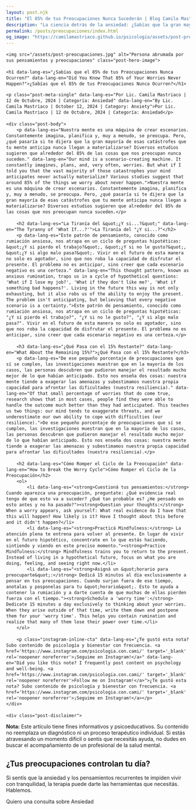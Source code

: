 ```yaml
---
layout: post.njk
title: "El 85% de tus Preocupaciones Nunca Sucederán | Blog Camila Mastriaco"
description: "La ciencia detrás de la ansiedad: ¿Sabías que la gran mayoría de las cosas que te preocupan no se cumplen? Aprendé a gestionar la rumiación mental."
permalink: /posts/preocupaciones/index.html
og_image: "https://camilamastriaco.github.io/psicologia/assets/post-preocupaciones.jpg"
---
```



    <img src="/assets/post-preocupaciones.jpg" alt="Persona abrumada por sus pensamientos y preocupaciones" class="post-hero-image">
    
    <h1 data-lang-es="¿Sabías que el 85% de tus Preocupaciones Nunca Ocurren?" data-lang-en="Did You Know That 85% of Your Worries Never Happen?">¿Sabías que el 85% de tus Preocupaciones Nunca Ocurren?</h1>
<div id="share-buttons-container"></div>

    <p class="post-meta-single" data-lang-es="Por Lic. Camila Mastriaco | 12 de Octubre, 2024 | Categoría: Ansiedad" data-lang-en="By Lic. Camila Mastriaco | October 12, 2024 | Category: Anxiety">Por Lic. Camila Mastriaco | 12 de Octubre, 2024 | Categoría: Ansiedad</p>
    
    <div class="post-body">
        <p data-lang-es="Nuestra mente es una máquina de crear escenarios. Constantemente imagina, planifica y, muy a menudo, se preocupa. Pero, ¿qué pasaría si te dijera que la gran mayoría de esas catástrofes que tu mente anticipa nunca llegan a materializarse? Diversos estudios sugieren que alrededor del 85% de las cosas que nos preocupan nunca suceden." data-lang-en="Our mind is a scenario-creating machine. It constantly imagines, plans, and, very often, worries. But what if I told you that the vast majority of those catastrophes your mind anticipates never actually materialize? Various studies suggest that around 85% of the things we worry about never happen.">Nuestra mente es una máquina de crear escenarios. Constantemente imagina, planifica y, muy a menudo, se preocupa. Pero, ¿qué pasaría si te dijera que la gran mayoría de esas catástrofes que tu mente anticipa nunca llegan a materializarse? Diversos estudios sugieren que alrededor del 85% de las cosas que nos preocupan nunca suceden.</p>

        <h2 data-lang-es="La Tiranía del &quot;¿Y si...?&quot;" data-lang-en="The Tyranny of 'What If...?'">La Tiranía del "¿Y si...?"</h2>
        <p data-lang-es="Este patrón de pensamiento, conocido como rumiación ansiosa, nos atrapa en un ciclo de preguntas hipotéticas: &quot;¿Y si pierdo el trabajo?&quot;, &quot;¿Y si no le gusto?&quot;, &quot;¿Y si algo malo pasa?&quot;. Vivir en el futuro de esta manera no solo es agotador, sino que nos roba la capacidad de disfrutar el presente. El problema no es anticipar, sino creer que cada escenario negativo es una certeza." data-lang-en="This thought pattern, known as anxious rumination, traps us in a cycle of hypothetical questions: 'What if I lose my job?', 'What if they don't like me?', 'What if something bad happens?'. Living in the future this way is not only exhausting, but it also robs us of the ability to enjoy the present. The problem isn't anticipating, but believing that every negative scenario is a certainty.">Este patrón de pensamiento, conocido como rumiación ansiosa, nos atrapa en un ciclo de preguntas hipotéticas: "¿Y si pierdo el trabajo?", "¿Y si no le gusto?", "¿Y si algo malo pasa?". Vivir en el futuro de esta manera no solo es agotador, sino que nos roba la capacidad de disfrutar el presente. El problema no es anticipar, sino creer que cada escenario negativo es una certeza.</p>
        
        <h3 data-lang-es="¿Qué Pasa con el 15% Restante?" data-lang-en="What About the Remaining 15%?">¿Qué Pasa con el 15% Restante?</h3>
        <p data-lang-es="De ese pequeño porcentaje de preocupaciones que sí se cumplen, las investigaciones muestran que en la mayoría de los casos, las personas descubren que pudieron manejar el resultado mucho mejor de lo que habían anticipado. Esto nos enseña dos cosas: nuestra mente tiende a exagerar las amenazas y subestimamos nuestra propia capacidad para afrontar las dificultades (nuestra resiliencia)." data-lang-en="Of that small percentage of worries that do come true, research shows that in most cases, people find they were able to handle the outcome much better than they had anticipated. This teaches us two things: our mind tends to exaggerate threats, and we underestimate our own ability to cope with difficulties (our resilience).">De ese pequeño porcentaje de preocupaciones que sí se cumplen, las investigaciones muestran que en la mayoría de los casos, las personas descubren que pudieron manejar el resultado mucho mejor de lo que habían anticipado. Esto nos enseña dos cosas: nuestra mente tiende a exagerar las amenazas y subestimamos nuestra propia capacidad para afrontar las dificultades (nuestra resiliencia).</p>

        <h2 data-lang-es="Cómo Romper el Ciclo de la Preocupación" data-lang-en="How to Break the Worry Cycle">Cómo Romper el Ciclo de la Preocupación</h2>
        <ol>
            <li data-lang-es="<strong>Cuestioná tus pensamientos:</strong> Cuando aparezca una preocupación, preguntate: ¿Qué evidencia real tengo de que esto va a suceder? ¿Qué tan probable es? ¿He pensado en esto antes y no ha pasado?"><strong>Question your thoughts:</strong> When a worry appears, ask yourself: What real evidence do I have that this will happen? How likely is it? Have I thought about this before and it didn't happen?</li>
            <li data-lang-es="<strong>Practicá Mindfulness:</strong> La atención plena te entrena para volver al presente. En lugar de vivir en el futuro hipotético, concentrate en lo que estás haciendo, sintiendo y viendo en este preciso momento."><strong>Practice Mindfulness:</strong> Mindfulness trains you to return to the present. Instead of living in a hypothetical future, focus on what you are doing, feeling, and seeing right now.</li>
            <li data-lang-es="<strong>Asigná un &quot;horario para preocuparte&quot;:</strong> Dedicá 15 minutos al día exclusivamente a pensar en tus preocupaciones. Cuando surjan fuera de ese tiempo, anotalas y posponelas para tu &quot;horario&quot;. Esto te ayuda a contener la rumiación y a darte cuenta de que muchas de ellas pierden fuerza con el tiempo."><strong>Schedule a 'worry time':</strong> Dedicate 15 minutes a day exclusively to thinking about your worries. When they arise outside of that time, write them down and postpone them for your 'worry time'. This helps you contain rumination and realize that many of them lose their power over time.</li>
        </ol>
        
        <p class="instagram-inline-cta" data-lang-es="¿Te gustó esta nota? Subo contenido de psicología y bienestar con frecuencia. <a href='https://www.instagram.com/psicologia.con.cami/' target='_blank' rel='noopener noreferrer'>¡Seguime en Instagram!</a>" data-lang-en="Did you like this note? I frequently post content on psychology and well-being. <a href='https://www.instagram.com/psicologia.con.cami/' target='_blank' rel='noopener noreferrer'>Follow me on Instagram!</a>">¿Te gustó esta nota? Subo contenido de psicología y bienestar con frecuencia. <a href='https://www.instagram.com/psicologia.con.cami/' target='_blank' rel='noopener noreferrer'>¡Seguime en Instagram!</a></p>
    </div>
    
    <div class="post-disclaimer">
<p data-lang-es="<strong>Nota:</strong> Este artículo tiene fines informativos y psicoeducativos. Su contenido no reemplaza un diagnóstico ni un proceso terapéutico individual. Si estás atravesando un momento difícil o sentís que necesitás ayuda, no dudes en buscar el acompañamiento de un profesional de la salud mental." data-lang-en="<strong>Disclaimer:</strong> This article is for informational and psychoeducational purposes only. It is not a substitute for a professional diagnosis or an individual therapeutic process. If you are going through a difficult time or feel you need help, do not hesitate to seek support from a mental health professional.">
<strong>Nota:</strong> Este artículo tiene fines informativos y psicoeducativos. Su contenido no reemplaza un diagnóstico ni un proceso terapéutico individual. Si estás atravesando un momento difícil o sentís que necesitás ayuda, no dudes en buscar el acompañamiento de un profesional de la salud mental.
</p>
</div>

<section id="cta-post" class="animate-on-scroll">
        <h2 data-lang-es="¿Tus preocupaciones controlan tu día?" data-lang-en="Do your worries control your day?">¿Tus preocupaciones controlan tu día?</h2>
        <p data-lang-es="Si sentís que la ansiedad y los pensamientos recurrentes te impiden vivir con tranquilidad, la terapia puede darte las herramientas que necesitás. Hablemos." data-lang-en="If you feel that anxiety and recurring thoughts are preventing you from living peacefully, therapy can give you the tools you need. Let's talk.">Si sentís que la ansiedad y los pensamientos recurrentes te impiden vivir con tranquilidad, la terapia puede darte las herramientas que necesitás. Hablemos.</p>
        <a 
            class="btn whatsapp-trigger" 
            data-location="post_preocupaciones_cta" 
            target="_blank" 
            rel="noopener noreferrer" 
            data-lang-es="Quiero una consulta sobre Ansiedad" 
            data-lang-en="I want a consultation about Anxiety" 
            data-whatsapp-es="Hola Camila, leí tu nota sobre las preocupaciones y la ansiedad, y quisiera consultarte sobre las sesiones." 
            data-whatsapp-en="Hi Camila, I read your note about worries and anxiety, and I would like to ask about the sessions." 
        >Quiero una consulta sobre Ansiedad</a>
    </section>